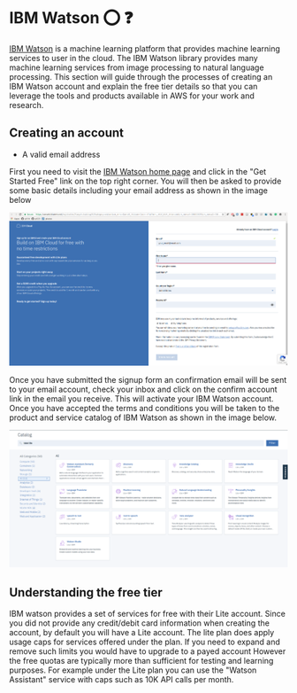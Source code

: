 # IBM Watson :o: :question:

[IBM Watson](https://www.ibm.com/watson/index.html) is a machine
learning platform that provides machine learning services to user in
the cloud. The IBM Watson library provides many machine learning
services from image processing to natural language processing. This
section will guide through the processes of creating an IBM Watson
account and explain the free tier details so that you can leverage the
tools and products available in AWS for your work and research.

## Creating an account

* A valid email address

First you need to visit the
[IBM Watson home page](https://www.ibm.com/watson/index.html) and
click in the "Get Started Free" link on the top right corner. You will
then be asked to provide some basic details including your email
address as shown in the image below

![](images/ibmwatson_signup.png)

Once you have submitted the signup form an confirmation email will be
sent to your email account, check your inbox and click on the confirm
account link in the email you receive. This will activate your IBM
Watson account. Once you have accepted the terms and conditions you
will be taken to the product and service catalog of IBM Watson as
shown in the image below.

![](images/catalog_ibm_watson.png)

## Understanding the free tier

IBM watson provides a set of services for free with their Lite
account. Since you did not provide any credit/debit card information
when creating the account, by default you will have a Lite account.
The lite plan does apply usage caps for services offered under the
plan. If you need to expand and remove such limits you would have to
upgrade to a payed account However the free quotas are typically more
than sufficient for testing and learning purposes. For example under
the Lite plan you can use the "Watson Assistant" service with caps
such as 10K API calls per month.
